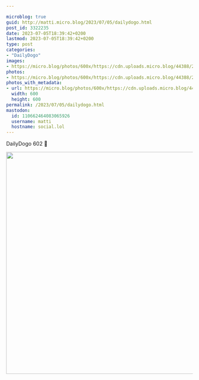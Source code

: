 ```yaml
---

microblog: true
guid: http://matti.micro.blog/2023/07/05/dailydogo.html
post_id: 3322235
date: 2023-07-05T18:39:42+0200
lastmod: 2023-07-05T18:39:42+0200
type: post
categories:
- "DailyDogo"
images:
- https://micro.blog/photos/600x/https://cdn.uploads.micro.blog/44388/2023/ed57d4922a154b66b495ccd0a551093a.jpg
photos:
- https://micro.blog/photos/600x/https://cdn.uploads.micro.blog/44388/2023/ed57d4922a154b66b495ccd0a551093a.jpg
photos_with_metadata:
- url: https://micro.blog/photos/600x/https://cdn.uploads.micro.blog/44388/2023/ed57d4922a154b66b495ccd0a551093a.jpg
  width: 600
  height: 600
permalink: /2023/07/05/dailydogo.html
mastodon:
  id: 110662464083065926
  username: matti
  hostname: social.lol
---
```

DailyDogo 602 🐶

<img src="https://micro.blog/photos/600x/https://blog.martin-haehnel.de/uploads/2023/ed57d4922a154b66b495ccd0a551093a.jpg" width="600" height="600" alt="" />
